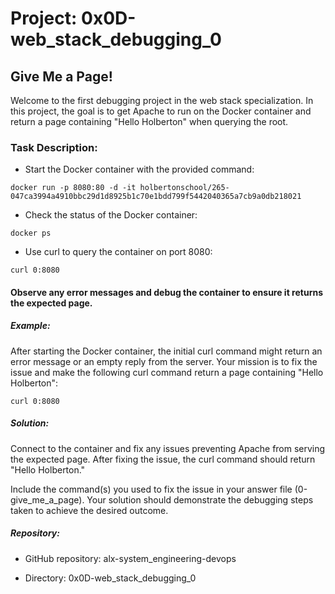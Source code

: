# Project: 0x0D-web_stack_debugging_0
## Give Me a Page!
Welcome to the first debugging project in the web stack specialization. In this project, the goal is to get Apache to run on the Docker container and return a page containing "Hello Holberton" when querying the root.

### Task Description:
- Start the Docker container with the provided command:
```
docker run -p 8080:80 -d -it holbertonschool/265-047ca3994a4910bbc29d1d8925b1c70e1bdd799f5442040365a7cb9a0db218021

```
- Check the status of the Docker container:
```
docker ps
```
- Use curl to query the container on port 8080:
```
curl 0:8080

```
#### Observe any error messages and debug the container to ensure it returns the expected page.

##### Example:
After starting the Docker container, the initial curl command might return an error message or an empty reply from the server. Your mission is to fix the issue and make the following curl command return a page containing "Hello Holberton":
```
curl 0:8080
```

##### Solution:
Connect to the container and fix any issues preventing Apache from serving the expected page. After fixing the issue, the curl command should return "Hello Holberton."

Include the command(s) you used to fix the issue in your answer file (0-give_me_a_page). Your solution should demonstrate the debugging steps taken to achieve the desired outcome.

##### Repository:
- GitHub repository: alx-system_engineering-devops

- Directory: 0x0D-web_stack_debugging_0
